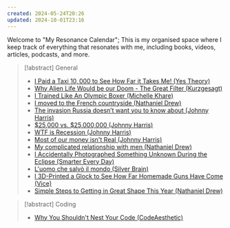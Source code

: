 ```yaml
---
created: 2024-05-24T20:26
updated: 2024-10-01T23:16
---
```


Welcome to "My Resonance Calendar"; This is my organised space where I keep track of everything that resonates with me, including books, videos, articles, podcasts, and more.

>[!abstract] General
>- [I Paid a Taxi $10,000$ to See How Far it Takes Me! (Yes Theory)](https://www.youtube.com/watch?v=_TedFmvfCYo)
>- [Why Alien Life Would be our Doom - The Great Filter (Kurzgesagt)](https://www.youtube.com/watch?v=UjtOGPJ0URM)
>- [I Trained Like An Olympic Boxer (Michelle Khare)](https://www.youtube.com/watch?v=LZanXTAeqGc)
>- [I moved to the French countryside (Nathaniel Drew)](https://www.youtube.com/watch?v=__UNhmnQgzU)
>- [The invasion Russia doesn’t want you to know about (Johnny Harris)](https://www.youtube.com/watch?v=Sge5Y-G8Jds)
>- [$25,000 vs. $25,000,000 (Johnny Harris)](https://youtu.be/NfMdvee5HoY)
>- [WTF is Recession (Johnny Harris)](https://youtu.be/EhyOQ0QMINg)
>- [Most of our money isn't Real (Johnny Harris)](https://youtu.be/E_VKZ6dzauo)
>- [My complicated relationship with men (Nathaniel Drew)](https://www.youtube.com/watch?v=7LdSlXyg3mI)
>- [I Accidentally Photographed Something Unknown During the Eclipse (Smarter Every Day)](https://www.youtube.com/watch?v=bQF51mqzrY4)
>- [L'uomo che salvò il mondo (Silver Brain)](https://www.youtube.com/watch?v=YDKWbWHfeYY)
>- [I 3D-Printed a Glock to See How Far Homemade Guns Have Come (Vice)](https://www.youtube.com/watch?v=C4dBuPJ9p7A)
>- [Simple Steps to Getting in Great Shape This Year (Nathaniel Drew)](https://www.youtube.com/watch?v=WW1ocOqC5Ys)

>[!abstract] Coding
>- [Why You Shouldn't Nest Your Code (CodeAesthetic)](https://www.youtube.com/watch?v=CFRhGnuXG-4)


